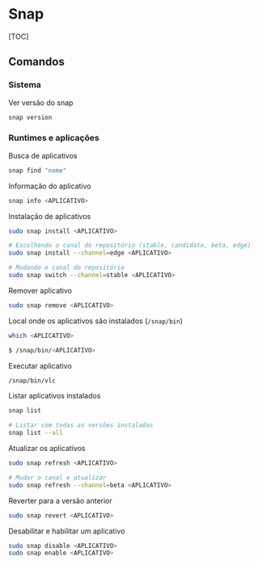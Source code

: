 # Snap

[TOC]

## Comandos

### Sistema

Ver versão do snap

```sh
snap version
```

### Runtimes e aplicações

Busca de aplicativos

```sh
snap find "nome"
```

Informação do aplicativo

```sh
snap info <APLICATIVO>
```

Instalação de aplicativos

```bash
sudo snap install <APLICATIVO>

# Escolhendo o canal do repositório (stable, candidate, beta, edge)
sudo snap install --channel=edge <APLICATIVO>

# Mudando o canal do repositório
sudo snap switch --channel=stable <APLICATIVO>
```

Remover aplicativo

```bash
sudo snap remove <APLICATIVO>
```

Local onde os aplicativos são instalados (`/snap/bin`)

```sh
which <APLICATIVO>

$ /snap/bin/<APLICATIVO>
```

Executar aplicativo

```sh
/snap/bin/vlc
```

Listar aplicativos instalados

```sh
snap list

# Listar com todas as versões instaladas
snap list --all
```

Atualizar os aplicativos

```sh
sudo snap refresh <APLICATIVO>

# Mudar o canal e atualizar
sudo snap refresh --channel=beta <APLICATIVO>
```

Reverter para a versão anterior

```bash
sudo snap revert <APLICATIVO>
```

Desabilitar e habilitar um aplicativo

```bash
sudo snap disable <APLICATIVO>
sudo snap enable <APLICATIVO>
```
